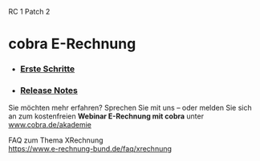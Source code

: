 RC 1 Patch 2

# cobra E-Rechnung   

* ### [Erste Schritte](./Erste-Schritte/README.md)

* ### [Release Notes](./Release-Notes/README.md)

Sie möchten mehr erfahren? Sprechen Sie mit uns – oder melden Sie sich an zum
kostenfreien **Webinar E-Rechnung mit cobra** unter www.cobra.de/akademie

FAQ zum Thema XRechnung   
https://www.e-rechnung-bund.de/faq/xrechnung
